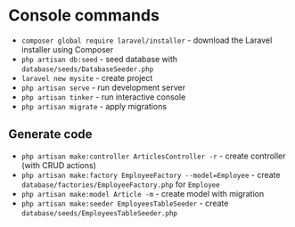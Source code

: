 # Console commands

- `composer global require laravel/installer` - download the Laravel installer using Composer
- `php artisan db:seed` - seed database with `database/seeds/DatabaseSeeder.php`
- `laravel new mysite` - create project
- `php artisan serve` - run development server
- `php artisan tinker` - run interactive console
- `php artisan migrate` - apply migrations

## Generate code

- `php artisan make:controller ArticlesController -r` - create controller (with CRUD actions)
- `php artisan make:factory EmployeeFactory --model=Employee` - create `database/factories/EmployeeFactory.php` for `Employee`
- `php artisan make:model Article -m` - create model with migration
- `php artisan make:seeder EmployeesTableSeeder` - create `database/seeds/EmployeesTableSeeder.php`
